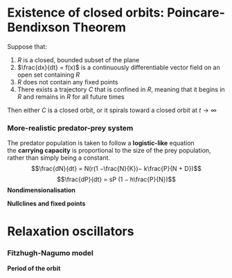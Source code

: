 # Existence of closed orbits: Poincare-Bendixson Theorem
Suppose that:  
1. $R$ is a closed, bounded subset of the plane  
2. $\frac{dx}{dt} = f(x)$ is a continuously differentiable vector field on an open set containing $R$  
3. $R$ does not contain any fixed points  
4. There exists a trajectory $C$ that is confined in $R$, meaning that it begins in $R$ and remains in $R$ for all future times
     
Then either $C$ is a closed orbit, or it spirals toward a closed orbit at $t → ∞$  
### More-realistic predator-prey system

The predator population is taken to follow a **logistic-like** equation  
the **carrying capacity** is proportional to the size of the prey population, rather than simply being a constant.
$$\frac{dN}{dt} = N(r(1 −\frac{N}{K})− k\frac{P}{N + D})$$
$$\frac{dP}{dt} = sP (1 − h\frac{P}{N})$$
**Nondimensionalisation**

**Nullclines and fixed points**

# Relaxation oscillators

### Fitzhugh-Nagumo model

**Period of the orbit**
